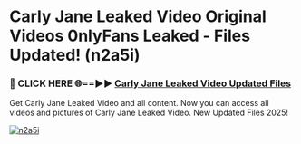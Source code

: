 # Carly Jane Leaked Video Original Videos 0nlyFans Leaked - Files Updated! (n2a5i)

<h3>🔴 CLICK HERE 🌐==►► <a href="https://tinyurl.com/ms9xzufz" rel="nofollow">Carly Jane Leaked Video Updated Files</a></h3>

Get Carly Jane Leaked Video and all content. Now you can access all videos and pictures of Carly Jane Leaked Video. New Updated Files 2025!

[![n2a5i](https://i.imgur.com/ppqm5kG.gif)](https://tinyurl.com/ms9xzufz)
